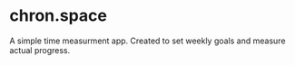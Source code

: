 # chron.space
A simple time measurment app. Created to set weekly goals and measure actual progress.
